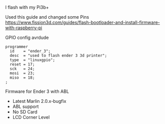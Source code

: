 I flash with my Pi3b+

Used this guide and changed some Pins   
https://www.fission3d.com/guides/flash-bootloader-and-install-firmware-with-raspberry-pi

GPIO config avrdude

    programmer
      id	= "ender_3";
      desc	= "used to flash ender 3 3d printer";
      type	= "linuxgpio";
      reset	= 17;
      sck	= 24;
      mosi	= 23;
      miso	= 18;
    ;

Firmware for Ender 3 with ABL
- Latest Marlin 2.0.x-bugfix
- ABL support
- No SD Card
- LCD Corner Level

